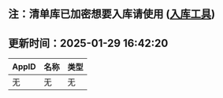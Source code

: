 ## 注：清单库已加密想要入库请使用 ([入库工具](https://github.com/BlankTMing/ManifestAutoUpdate/releases))

## 更新时间：2025-01-29 16:42:20
| AppID | 名称 | 类型  |
| :-------------------- | :----------------------------- | :----------- |
| 无 | 无 | 无 |
